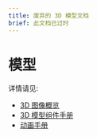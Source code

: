 ```yaml
---
title: 废弃的 3D 模型文档
brief: 此文档已过时
---
```


# 模型

详情请见:

* [3D 图像概览](/manuals/3dgraphics)
* [3D 模型组件手册](/manuals/model)
* [动画手册](/manuals/animation)

